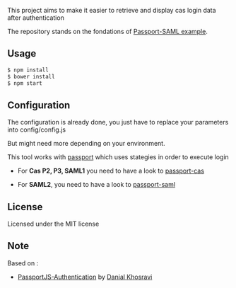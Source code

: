 This project aims to make it easier to retrieve and display cas login data after authentication

The repository stands on the fondations of [Passport-SAML example](https://github.com/gbraad/passport-saml-example/).

Usage
-----

```bash
$ npm install
$ bower install
$ npm start
```

Configuration
-------------

The configuration is already done, you just have to replace your parameters into config/config.js

But might need more depending on your environment.

This tool works with [passport](http://www.passportjs.org/) which uses stategies in order to execute login

- For **Cas P2, P3, SAML1** you need to have a look to [passport-cas](https://www.npmjs.com/package/passport-cas)

- For **SAML2**, you need to have a look to [passport-saml](https://www.npmjs.com/package/passport-saml)


License
-------

Licensed under the MIT license


Note
----

Based on :
- [PassportJS-Authentication](https://github.com/DanialK/PassportJS-Authentication) by [Danial Khosravi](http://danialk.github.io/)
